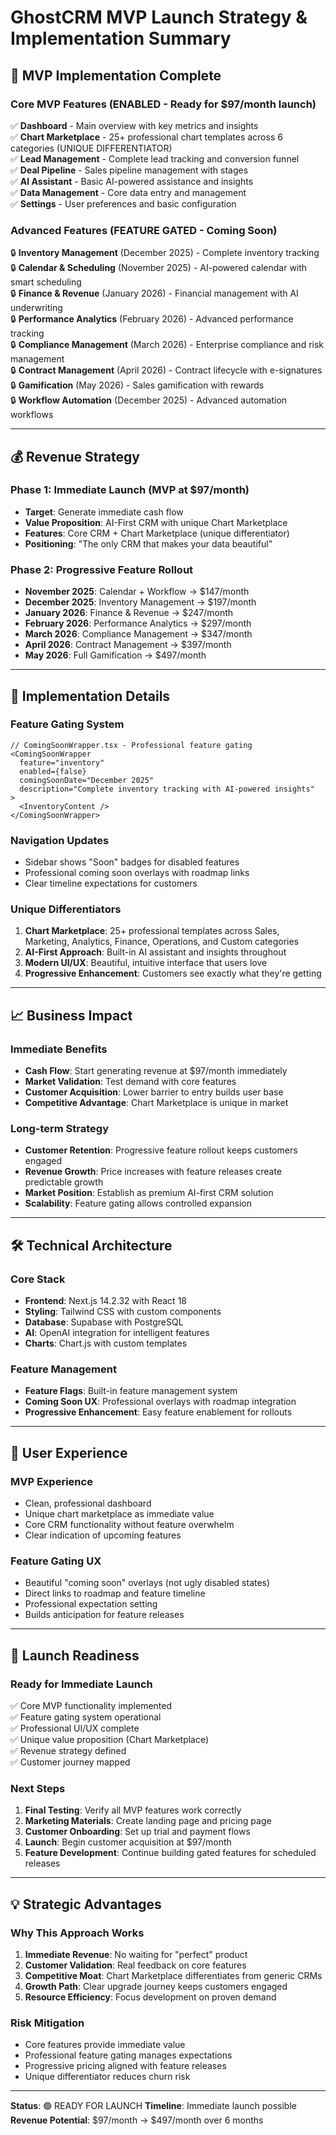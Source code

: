 # GhostCRM MVP Launch Strategy & Implementation Summary

## 🚀 MVP Implementation Complete

### **Core MVP Features (ENABLED - Ready for $97/month launch)**
✅ **Dashboard** - Main overview with key metrics and insights  
✅ **Chart Marketplace** - 25+ professional chart templates across 6 categories (UNIQUE DIFFERENTIATOR)  
✅ **Lead Management** - Complete lead tracking and conversion funnel  
✅ **Deal Pipeline** - Sales pipeline management with stages  
✅ **AI Assistant** - Basic AI-powered assistance and insights  
✅ **Data Management** - Core data entry and management  
✅ **Settings** - User preferences and basic configuration  

### **Advanced Features (FEATURE GATED - Coming Soon)**
🔒 **Inventory Management** (December 2025) - Complete inventory tracking  
🔒 **Calendar & Scheduling** (November 2025) - AI-powered calendar with smart scheduling  
🔒 **Finance & Revenue** (January 2026) - Financial management with AI underwriting  
🔒 **Performance Analytics** (February 2026) - Advanced performance tracking  
🔒 **Compliance Management** (March 2026) - Enterprise compliance and risk management  
🔒 **Contract Management** (April 2026) - Contract lifecycle with e-signatures  
🔒 **Gamification** (May 2026) - Sales gamification with rewards  
🔒 **Workflow Automation** (December 2025) - Advanced automation workflows  

---

## 💰 Revenue Strategy

### **Phase 1: Immediate Launch (MVP at $97/month)**
- **Target**: Generate immediate cash flow
- **Value Proposition**: AI-First CRM with unique Chart Marketplace
- **Features**: Core CRM + Chart Marketplace (unique differentiator)
- **Positioning**: "The only CRM that makes your data beautiful"

### **Phase 2: Progressive Feature Rollout**
- **November 2025**: Calendar + Workflow → $147/month
- **December 2025**: Inventory Management → $197/month  
- **January 2026**: Finance & Revenue → $247/month
- **February 2026**: Performance Analytics → $297/month
- **March 2026**: Compliance Management → $347/month
- **April 2026**: Contract Management → $397/month
- **May 2026**: Full Gamification → $497/month

---

## 🎯 Implementation Details

### **Feature Gating System**
```tsx
// ComingSoonWrapper.tsx - Professional feature gating
<ComingSoonWrapper 
  feature="inventory" 
  enabled={false}
  comingSoonDate="December 2025"
  description="Complete inventory tracking with AI-powered insights"
>
  <InventoryContent />
</ComingSoonWrapper>
```

### **Navigation Updates**
- Sidebar shows "Soon" badges for disabled features
- Professional coming soon overlays with roadmap links
- Clear timeline expectations for customers

### **Unique Differentiators**
1. **Chart Marketplace**: 25+ professional templates across Sales, Marketing, Analytics, Finance, Operations, and Custom categories
2. **AI-First Approach**: Built-in AI assistant and insights throughout
3. **Modern UI/UX**: Beautiful, intuitive interface that users love
4. **Progressive Enhancement**: Customers see exactly what they're getting

---

## 📈 Business Impact

### **Immediate Benefits**
- **Cash Flow**: Start generating revenue at $97/month immediately
- **Market Validation**: Test demand with core features
- **Customer Acquisition**: Lower barrier to entry builds user base
- **Competitive Advantage**: Chart Marketplace is unique in market

### **Long-term Strategy**
- **Customer Retention**: Progressive feature rollout keeps customers engaged
- **Revenue Growth**: Price increases with feature releases create predictable growth
- **Market Position**: Establish as premium AI-first CRM solution
- **Scalability**: Feature gating allows controlled expansion

---

## 🛠 Technical Architecture

### **Core Stack**
- **Frontend**: Next.js 14.2.32 with React 18
- **Styling**: Tailwind CSS with custom components
- **Database**: Supabase with PostgreSQL
- **AI**: OpenAI integration for intelligent features
- **Charts**: Chart.js with custom templates

### **Feature Management**
- **Feature Flags**: Built-in feature management system
- **Coming Soon UX**: Professional overlays with roadmap integration
- **Progressive Enhancement**: Easy feature enablement for rollouts

---

## 🎨 User Experience

### **MVP Experience**
- Clean, professional dashboard
- Unique chart marketplace as immediate value
- Core CRM functionality without feature overwhelm
- Clear indication of upcoming features

### **Feature Gating UX**
- Beautiful "coming soon" overlays (not ugly disabled states)
- Direct links to roadmap and feature timeline
- Professional expectation setting
- Builds anticipation for feature releases

---

## 🚀 Launch Readiness

### **Ready for Immediate Launch**
✅ Core MVP functionality implemented  
✅ Feature gating system operational  
✅ Professional UI/UX complete  
✅ Unique value proposition (Chart Marketplace)  
✅ Revenue strategy defined  
✅ Customer journey mapped  

### **Next Steps**
1. **Final Testing**: Verify all MVP features work correctly
2. **Marketing Materials**: Create landing page and pricing page
3. **Customer Onboarding**: Set up trial and payment flows
4. **Launch**: Begin customer acquisition at $97/month
5. **Feature Development**: Continue building gated features for scheduled releases

---

## 💡 Strategic Advantages

### **Why This Approach Works**
1. **Immediate Revenue**: No waiting for "perfect" product
2. **Customer Validation**: Real feedback on core features
3. **Competitive Moat**: Chart Marketplace differentiates from generic CRMs
4. **Growth Path**: Clear upgrade journey keeps customers engaged
5. **Resource Efficiency**: Focus development on proven demand

### **Risk Mitigation**
- Core features provide immediate value
- Professional feature gating manages expectations
- Progressive pricing aligned with feature releases
- Unique differentiator reduces churn risk

---

**Status**: 🟢 READY FOR LAUNCH
**Timeline**: Immediate launch possible
**Revenue Potential**: $97/month → $497/month over 6 months